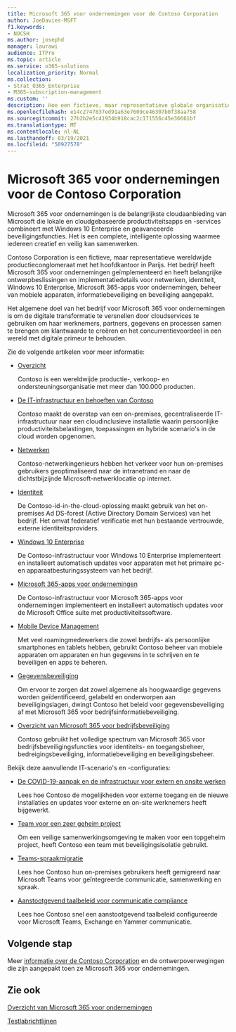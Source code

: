 ```yaml
---
title: Microsoft 365 voor ondernemingen voor de Contoso Corporation
author: JoeDavies-MSFT
f1.keywords:
- NOCSH
ms.author: josephd
manager: laurawi
audience: ITPro
ms.topic: article
ms.service: o365-solutions
localization_priority: Normal
ms.collection:
- Strat_O365_Enterprise
- M365-subscription-management
ms.custom: ''
description: Hoe een fictieve, maar representatieve globale organisatie Microsoft 365 voor ondernemingen.
ms.openlocfilehash: e14c2747837ed91a63e7609ce46307b0f38aa758
ms.sourcegitcommit: 27b2b2e5c41934b918cac2c171556c45e36661bf
ms.translationtype: MT
ms.contentlocale: nl-NL
ms.lasthandoff: 03/19/2021
ms.locfileid: "50927578"
---
```

# <a name="microsoft-365-for-enterprise-for-the-contoso-corporation"></a>Microsoft 365 voor ondernemingen voor de Contoso Corporation

Microsoft 365 voor ondernemingen is de belangrijkste cloudaanbieding van Microsoft die lokale en cloudgebaseerde productiviteitsapps en -services combineert met Windows 10 Enterprise en geavanceerde beveiligingsfuncties. Het is een complete, intelligente oplossing waarmee iedereen creatief en veilig kan samenwerken.

Contoso Corporation is een fictieve, maar representatieve wereldwijde productieconglomeraat met het hoofdkantoor in Parijs. Het bedrijf heeft Microsoft 365 voor ondernemingen geïmplementeerd en heeft belangrijke ontwerpbeslissingen en implementatiedetails voor netwerken, identiteit, Windows 10 Enterprise, Microsoft 365-apps voor ondernemingen, beheer van mobiele apparaten, informatiebeveiliging en beveiliging aangepakt.

Het algemene doel van het bedrijf voor Microsoft 365 voor ondernemingen is om de digitale transformatie te versnellen door cloudservices te gebruiken om haar werknemers, partners, gegevens en processen samen te brengen om klantwaarde te creëren en het concurrentievoordeel in een wereld met digitale primeur te behouden.

Zie de volgende artikelen voor meer informatie:

- [Overzicht](contoso-overview.md)

  Contoso is een wereldwijde productie-, verkoop- en ondersteuningsorganisatie met meer dan 100.000 producten.

- [De IT-infrastructuur en behoeften van Contoso](contoso-infra-needs.md)

  Contoso maakt de overstap van een on-premises, gecentraliseerde IT-infrastructuur naar een cloudinclusieve installatie waarin persoonlijke productiviteitsbelastingen, toepassingen en hybride scenario's in de cloud worden opgenomen.

- [Netwerken](contoso-networking.md)

  Contoso-netwerkingenieurs hebben het verkeer voor hun on-premises gebruikers geoptimaliseerd naar de intranetrand en naar de dichtstbijzijnde Microsoft-netwerklocatie op internet.

- [Identiteit](contoso-identity.md)

  De Contoso-id-in-the-cloud-oplossing maakt gebruik van het on-premises Ad DS-forest (Active Directory Domain Services) van het bedrijf. Het omvat federatief verificatie met hun bestaande vertrouwde, externe identiteitsproviders.

- [Windows 10 Enterprise](contoso-win10.md)

  De Contoso-infrastructuur voor Windows 10 Enterprise implementeert en installeert automatisch updates voor apparaten met het primaire pc- en apparaatbesturingssysteem van het bedrijf.

- [Microsoft 365-apps voor ondernemingen](contoso-o365pp.md)

  De Contoso-infrastructuur voor Microsoft 365-apps voor ondernemingen implementeert en installeert automatisch updates voor de Microsoft Office suite met productiviteitssoftware.

- [Mobile Device Management](contoso-mdm.md)

  Met veel roamingmedewerkers die zowel bedrijfs- als persoonlijke smartphones en tablets hebben, gebruikt Contoso beheer van mobiele apparaten om apparaten en hun gegevens in te schrijven en te beveiligen en apps te beheren.

- [Gegevensbeveiliging](contoso-info-protect.md)

  Om ervoor te zorgen dat zowel algemene als hoogwaardige gegevens worden geïdentificeerd, gelabeld en onderworpen aan beveiligingslagen, dwingt Contoso het beleid voor gegevensbeveiliging af met Microsoft 365 voor bedrijfsinformatiebeveiliging.

- [Overzicht van Microsoft 365 voor bedrijfsbeveiliging](contoso-security-summary.md)

  Contoso gebruikt het volledige spectrum van Microsoft 365 voor bedrijfsbeveiligingsfuncties voor identiteits- en toegangsbeheer, bedreigingsbeveiliging, informatiebeveiliging en beveiligingsbeheer.

Bekijk deze aanvullende IT-scenario's en -configuraties:

- [De COVID-19-aanpak en de infrastructuur voor extern en onsite werken](../solutions/contoso-remote-onsite-work.md)

  Lees hoe Contoso de mogelijkheden voor externe toegang en de nieuwe installaties en updates voor externe en on-site werknemers heeft bijgewerkt.

- [Team voor een zeer geheim project](../solutions/contoso-team-for-top-secret-project.md)

  Om een veilige samenwerkingsomgeving te maken voor een topgeheim project, heeft Contoso een team met beveiligingsisolatie gebruikt.

- [Teams-spraakmigratie](/MicrosoftTeams/voice-case-study-overview)

  Lees hoe Contoso hun on-premises gebruikers heeft gemigreerd naar Microsoft Teams voor geïntegreerde communicatie, samenwerking en spraak.

- [Aanstootgevend taalbeleid voor communicatie compliance](../compliance/communication-compliance-case-study.md)

  Lees hoe Contoso snel een aanstootgevend taalbeleid configureerde voor Microsoft Teams, Exchange en Yammer communicatie.

## <a name="next-step"></a>Volgende stap

Meer [informatie over de Contoso Corporation](contoso-overview.md) en de ontwerpoverwegingen die zijn aangepakt toen ze Microsoft 365 voor ondernemingen.


## <a name="see-also"></a>Zie ook

[Overzicht van Microsoft 365 voor ondernemingen](microsoft-365-overview.md)

[Testlabrichtlijnen](m365-enterprise-test-lab-guides.md)